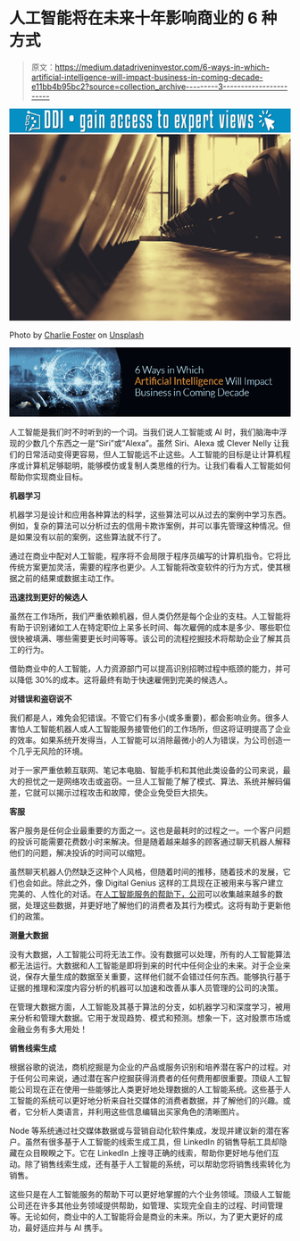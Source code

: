 # 人工智能将在未来十年影响商业的 6 种方式

> 原文：<https://medium.datadriveninvestor.com/6-ways-in-which-artificial-intelligence-will-impact-business-in-coming-decade-e11bb4b95bc2?source=collection_archive---------3----------------------->

[![](img/2669e1fb4ab579c4de525c312959fb25.png)](http://www.track.datadriveninvestor.com/1B9E)![](img/7297a6af04e0d298f76d643301b874c0.png)

Photo by [Charlie Foster](https://unsplash.com/@charliefoster?utm_source=medium&utm_medium=referral) on [Unsplash](https://unsplash.com?utm_source=medium&utm_medium=referral)

![](img/a0116b070918e2e3f3564da6193be57f.png)

人工智能是我们时不时听到的一个词。当我们说人工智能或 AI 时，我们脑海中浮现的少数几个东西之一是“Siri”或“Alexa”。虽然 Siri、Alexa 或 Clever Nelly 让我们的日常活动变得更容易，但人工智能远不止这些。人工智能的目标是让计算机程序或计算机足够聪明，能够模仿或复制人类思维的行为。让我们看看人工智能如何帮助你实现商业目标。

**机器学习**

机器学习是设计和应用各种算法的科学，这些算法可以从过去的案例中学习东西。例如，复杂的算法可以分析过去的信用卡欺诈案例，并可以事先管理这种情况。但是如果没有以前的案例，这些算法就不行了。

通过在商业中配对人工智能，程序将不会局限于程序员编写的计算机指令。它将比传统方案更加灵活，需要的程序也更少。人工智能将改变软件的行为方式，使其根据之前的结果或数据主动工作。

**迅速找到更好的候选人**

虽然在工作场所，我们严重依赖机器，但人类仍然是每个企业的支柱。人工智能将有助于识别诸如工人在特定职位上呆多长时间、每次雇佣的成本是多少、哪些职位很快被填满、哪些需要更长时间等等。该公司的流程挖掘技术将帮助企业了解其员工的行为。

借助商业中的人工智能，人力资源部门可以提高识别招聘过程中瓶颈的能力，并可以降低 30%的成本。这将最终有助于快速雇佣到完美的候选人。

**对错误和盗窃说不**

我们都是人，难免会犯错误。不管它们有多小(或多重要)，都会影响业务。很多人害怕人工智能机器人或人工智能服务接管他们的工作场所，但这将证明提高了企业的效率。如果系统开发得当，人工智能可以消除最微小的人为错误，为公司创造一个几乎无风险的环境。

对于一家严重依赖互联网、笔记本电脑、智能手机和其他此类设备的公司来说，最大的担忧之一是网络攻击或盗窃。一旦人工智能了解了模式、算法、系统并解码偏差，它就可以揭示过程攻击和故障，使企业免受巨大损失。

**客服**

客户服务是任何企业最重要的方面之一。这也是最耗时的过程之一。一个客户问题的投诉可能需要花费数小时来解决。但是随着越来越多的顾客通过聊天机器人解释他们的问题，解决投诉的时间可以缩短。

虽然聊天机器人仍然缺乏这种个人风格，但随着时间的推移，随着技术的发展，它们也会如此。除此之外，像 Digital Genius 这样的工具现在正被用来与客户建立完美的、人性化的对话。在[人工智能服务的帮助下，公司](http://24framesdigital.com/)可以收集越来越多的数据，处理这些数据，并更好地了解他们的消费者及其行为模式。这将有助于更新他们的政策。

**测量大数据**

没有大数据，人工智能公司将无法工作。没有数据可以处理，所有的人工智能算法都无法运行。大数据和人工智能是即将到来的时代中任何企业的未来。对于企业来说，保存大量生成的数据至关重要，这样他们就不会错过任何东西。能够执行基于证据的推理和深度内容分析的机器可以加速和改善从事人员管理的公司的决策。

在管理大数据方面，人工智能及其基于算法的分支，如机器学习和深度学习，被用来分析和管理大数据。它用于发现趋势、模式和预测。想象一下，这对股票市场或金融业务有多大用处！

**销售线索生成**

根据谷歌的说法，商机挖掘是为企业的产品或服务识别和培养潜在客户的过程。对于任何公司来说，通过潜在客户挖掘获得消费者的任何费用都很重要。顶级人工智能公司现在正在使用一些能够比人类更好地处理数据的人工智能系统。这些基于人工智能的系统可以更好地分析来自社交媒体的消费者数据，并了解他们的兴趣。或者，它分析人类语言，并利用这些信息编辑出买家角色的清晰图片。

Node 等系统通过社交媒体数据或与营销自动化软件集成，发现并建议新的潜在客户。虽然有很多基于人工智能的线索生成工具，但 LinkedIn 的销售导航工具却隐藏在众目睽睽之下。它在 LinkedIn 上搜寻正确的线索，帮助你更好地与他们互动。除了销售线索生成，还有基于人工智能的系统，可以帮助您将销售线索转化为销售。

这些只是在人工智能服务的帮助下可以更好地掌握的六个业务领域。顶级人工智能公司还在许多其他业务领域提供帮助，如管理、实现完全自主的过程、时间管理等。无论如何，商业中的人工智能将会是商业的未来。所以，为了更大更好的成功，最好适应并与 AI 携手。